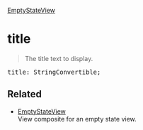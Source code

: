 [EmptyStateView](EmptyStateView.md)

# title

> The title text to display.

<pre class="docgen_signature">title: StringConvertible;</pre>

## Related

- [<!--{ref:class}-->EmptyStateView](EmptyStateView.md) \
    View composite for an empty state view.
